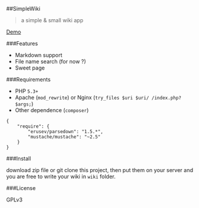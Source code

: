 ##SimpleWiki
>a simple & small wiki app

[Demo](https://demo4simplewiki.herokuapp.com/)

###Features

- Markdown support
- File name search (for now ?)
- Sweet page

###Requirements

- PHP `5.3+`
- Apache (`mod_rewrite`) or Nginx (`try_files $uri $uri/ /index.php?$args;`)
- Other dependence (`composer`)

```
{
    "require": {
        "erusev/parsedown": "1.5.*",
        "mustache/mustache": "~2.5"
    }
}
```

###Install

download zip file or git clone this project, then put them on your server and you are free to write your wiki in `wiki` folder.

###License

GPLv3
